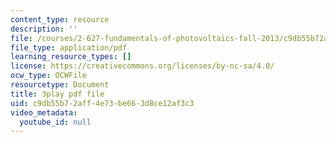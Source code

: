 ```yaml
---
content_type: resource
description: ''
file: /courses/2-627-fundamentals-of-photovoltaics-fall-2013/c9db55b72aff4e73be663d8ce12af3c3_W1Wh00CQ-Vc.pdf
file_type: application/pdf
learning_resource_types: []
license: https://creativecommons.org/licenses/by-nc-sa/4.0/
ocw_type: OCWFile
resourcetype: Document
title: 3play pdf file
uid: c9db55b7-2aff-4e73-be66-3d8ce12af3c3
video_metadata:
  youtube_id: null
---
```

